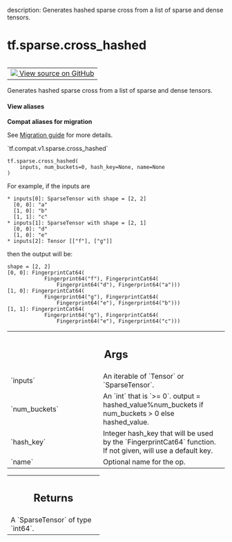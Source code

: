 description: Generates hashed sparse cross from a list of sparse and dense tensors.

<div itemscope itemtype="http://developers.google.com/ReferenceObject">
<meta itemprop="name" content="tf.sparse.cross_hashed" />
<meta itemprop="path" content="Stable" />
</div>

# tf.sparse.cross_hashed

<!-- Insert buttons and diff -->

<table class="tfo-notebook-buttons tfo-api nocontent" align="left">
<td>
  <a target="_blank" href="https://github.com/tensorflow/tensorflow/blob/r2.3/tensorflow/python/ops/sparse_ops.py#L633-L677">
    <img src="https://www.tensorflow.org/images/GitHub-Mark-32px.png" />
    View source on GitHub
  </a>
</td>
</table>



Generates hashed sparse cross from a list of sparse and dense tensors.

<section class="expandable">
  <h4 class="showalways">View aliases</h4>
  <p>
<b>Compat aliases for migration</b>
<p>See
<a href="https://www.tensorflow.org/guide/migrate">Migration guide</a> for
more details.</p>
<p>`tf.compat.v1.sparse.cross_hashed`</p>
</p>
</section>

<pre class="devsite-click-to-copy prettyprint lang-py tfo-signature-link">
<code>tf.sparse.cross_hashed(
    inputs, num_buckets=0, hash_key=None, name=None
)
</code></pre>



<!-- Placeholder for "Used in" -->

For example, if the inputs are

    * inputs[0]: SparseTensor with shape = [2, 2]
      [0, 0]: "a"
      [1, 0]: "b"
      [1, 1]: "c"
    * inputs[1]: SparseTensor with shape = [2, 1]
      [0, 0]: "d"
      [1, 0]: "e"
    * inputs[2]: Tensor [["f"], ["g"]]

then the output will be:

    shape = [2, 2]
    [0, 0]: FingerprintCat64(
                Fingerprint64("f"), FingerprintCat64(
                    Fingerprint64("d"), Fingerprint64("a")))
    [1, 0]: FingerprintCat64(
                Fingerprint64("g"), FingerprintCat64(
                    Fingerprint64("e"), Fingerprint64("b")))
    [1, 1]: FingerprintCat64(
                Fingerprint64("g"), FingerprintCat64(
                    Fingerprint64("e"), Fingerprint64("c")))

<!-- Tabular view -->
 <table class="responsive fixed orange">
<colgroup><col width="214px"><col></colgroup>
<tr><th colspan="2"><h2 class="add-link">Args</h2></th></tr>

<tr>
<td>
`inputs`
</td>
<td>
An iterable of `Tensor` or `SparseTensor`.
</td>
</tr><tr>
<td>
`num_buckets`
</td>
<td>
An `int` that is `>= 0`.
output = hashed_value%num_buckets if num_buckets > 0 else hashed_value.
</td>
</tr><tr>
<td>
`hash_key`
</td>
<td>
Integer hash_key that will be used by the `FingerprintCat64`
function. If not given, will use a default key.
</td>
</tr><tr>
<td>
`name`
</td>
<td>
Optional name for the op.
</td>
</tr>
</table>



<!-- Tabular view -->
 <table class="responsive fixed orange">
<colgroup><col width="214px"><col></colgroup>
<tr><th colspan="2"><h2 class="add-link">Returns</h2></th></tr>
<tr class="alt">
<td colspan="2">
A `SparseTensor` of type `int64`.
</td>
</tr>

</table>


